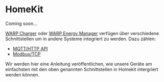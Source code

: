 # HomeKit

Coming soon...

[WARP Charger](/docs/warp_charger/introduction) oder [WARP Energy Manager](/docs/warp_energy_manager/introduction) verfügen über verschiedene Schnittstellen
um in andere Systeme integriert zu werden. Dazu zählen:

* [MQTT/HTTP API](/docs/interfaces/mqtt_http/introduction)
* [Modbus/TCP](http://localhost:3000/docs/interfaces/modbus/introduction)

Wir werden hier eine Anleitung veröffentlichen, wie unsere Geräte am einfachsten mit den oben genannten Schnittstellen in Homekit intergriert werden können.
